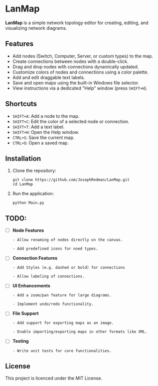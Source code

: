 # LanMap  

**LanMap** is a simple network topology editor for creating, editing, and visualizing network diagrams.  

## Features  
- Add nodes (Switch, Computer, Server, or custom types) to the map.  
- Create connections between nodes with a double-click.  
- Drag and drop nodes with connections dynamically updated.  
- Customize colors of nodes and connections using a color palette.  
- Add and edit draggable text labels.  
- Save and open maps using the built-in Windows file selector.  
- View instructions via a dedicated "Help" window (press `SHIFT+H`).  

## Shortcuts  
- `SHIFT+A`: Add a node to the map.  
- `SHIFT+C`: Edit the color of a selected node or connection.  
- `SHIFT+T`: Add a text label.  
- `SHIFT+H`: Open the Help window.  
- `CTRL+S`: Save the current map.  
- `CTRL+O`: Open a saved map.  

## Installation  
1. Clone the repository:  

   ```
   git clone https://github.com/JosephRedman/LanMap.git
   cd LanMap

   ```

2. Run the application:
   ```
   python Main.py
   ```

## TODO:

- [ ] **Node Features**
      
      - Allow renaming of nodes directly on the canvas.
      
      - Add predefined icons for noed types.
      

- [ ] **Connection Features**
      
      - Add Styles (e.g. dashed or bold) for connections
      
      - Allow labeling of connections.
      

- [ ] **UI Enhancements**
      
      - Add a zoom/pan feature for large diagrams.
      
      - Implement undo/redo functionality.


- [ ] **File Support**
      
      - Add support for exporting maps as an image.
      
      - Enable importing/exporting maps in other formats like XML.


- [ ] **Testing**
      
      - Write unit tests for core functionalities.


## License
This project is licenced under the MIT License.
